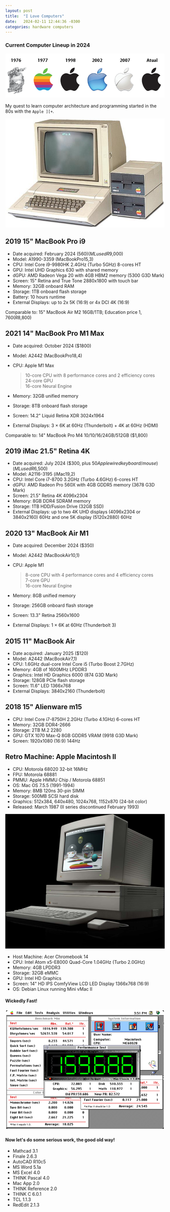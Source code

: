 ```yaml
---
layout: post
title:  "I Love Computers"
date:   2024-02-11 12:44:36 -0300
categories: hardware computers
---
```

### Current Computer Lineup in 2024

![Apple logos](/assets/img/apple_logos.png "Apple logos")

My quest to learn computer architecture and programming started in the 80s with the `Apple ][+`.

![Apple 2 Plus](/assets/img/apple2plus.jpeg "Apple 2 Plus")

## 2019 15" MacBook Pro i9

- Date acquired: February 2024 ($560) (ML used R$9,000)
- Model: A1990-3359 (MacBookPro15,3)
- CPU: Intel Core i9-9980HK 2.4GHz (Turbo 5GHz) 8-cores HT
- GPU: Intel UHD Graphics 630 with shared memory
- dGPU: AMD Radeon Vega 20 with 4GB HBM2 memory (5300 G3D Mark)
- Screen: 15" Retina and True Tone 2880x1800 with touch bar
- Memory: 32GB onboard RAM
- Storage: 1TB onboard flash storage
- Battery: 10 hours runtime
- External Displays: up to 2x 5K (16:9) or 4x DCI 4K (16:9)

Comparable to: 15" MacBook Air M2 16GB/1TB; Education price $1,760 (R$8,800)

## 2021 14" MacBook Pro M1 Max

- Date acquired: October 2024 ($1800)
- Model: A2442 (MacBookPro18,4)
- CPU: Apple M1 Max  

  > 10-core CPU with 8 performance cores and 2 efficiency cores  
  > 24-core GPU  
  > 16-core Neural Engine

- Memory: 32GB unified memory
- Storage: 8TB onboard flash storage
- Screen: 14.2" Liquid Retina XDR 3024x1964
- External Displays: 3 × 6K at 60Hz (Thunderbolt) + 4K at 60Hz (HDMI)

Comparable to: 14" MacBook Pro M4 10/10/16/24GB/512GB ($1,800)

## 2019 iMac 21.5" Retina 4K

- Date acquired: July 2024 ($300, plus $50 Apple wired keyboard/mouse) (ML used R$6,500)
- Model: A2116-3195 (iMac19,2)
- CPU: Intel Core i7-8700 3.2GHz (Turbo 4.6GHz) 6-cores HT
- dGPU: AMD Radeon Pro 560X with 4GB GDDR5 memory (3678 G3D Mark)
- Screen: 21.5" Retina 4K 4096x2304
- Memory: 8GB DDR4 SDRAM memory
- Storage: 1TB HDD/Fusion Drive (32GB SSD)
- External Displays: up to two 4K UHD displays (4096x2304 or 3840x2160) 60Hz and one 5K display (5120x2880) 60Hz

## 2020 13" MacBook Air M1

- Date acquired: December 2024 ($350)
- Model: A2442 (MacBookAir10,1)
- CPU: Apple M1

  > 8-core CPU with 4 performance cores and 4 efficiency cores  
  > 7-core GPU  
  > 16-core Neural Engine

- Memory: 8GB unified memory
- Storage: 256GB onboard flash storage
- Screen: 13.3" Retina 2560x1600
- External Displays: 1 × 6K at 60Hz (Thunderbolt 3)

## 2015 11" MacBook Air

- Date acquired: January 2025 ($120)
- Model: A2442 (MacBookAir7,1)
- CPU: 1.6GHz dual-core Intel Core i5 (Turbo Boost 2.7GHz)
- Memory: 4GB of 1600MHz LPDDR3
- Graphics: Intel HD Graphics 6000 (874 G3D Mark)
- Storage: 128GB PCIe flash storage
- Screen: 11.6" LED 1366x768
- External Displays: 3840x2160 (Thunderbolt)

## 2018 15" Alienware m15

- CPU: Intel Core i7-8750H 2.2GHz (Turbo 4.1GHz) 6-cores HT
- Memory: 32GB DDR4-2666
- Storage: 2TB M.2 2280
- GPU: GTX 1070 Max-Q 8GB GDDR5 VRAM (9918 G3D Mark)
- Screen: 1920x1080 (16:9) 144Hz

## Retro Machine: Apple Macintosh II

- CPU: Motorola 68020 32-bit 16MHz
- FPU: Motorola 68881
- PMMU: Apple HMMU Chip / Motorola 68851
- OS: Mac OS 7.5.5 (1991-1994)
- Memory: 8MB 120ns 30-pin SIMM
- Storage: 500MB SCSI hard disk
- Graphics: 512x384, 640x480, 1024x768, 1152x870 (24-bit color)
- Released: March 1987 (II series discontinued February 1993)

![Macintosh 2](/assets/img/macintosh_ii.jpeg "Macintosh 2")

- Host Machine: Acer Chromebook 14
- CPU: Intel Atom x5-E8000 Quad-Core 1.04GHz (Turbo 2.0GHz)
- Memory: 4GB LPDDR3
- Storage: 32GB eMMC
- GPU: Intel HD Graphics
- Screen: 14" HD IPS ComfyView LCD LED Display 1366x768 (16:9)
- OS: Debian Linux running Mini vMac II

#### Wickedly Fast!

![Speedometer 3](/assets/img/speedometer3.png "Speedometer 3")

#### Now let's do some serious work, the good old way!

- Mathcad 3.1
- Finale 2.6.3
- AutoCAD R10c5
- MS Word 5.1a
- MS Excel 4.0
- THINK Pascal 4.0
- Mac App 2.0
- THINK Reference 2.0
- THINK C 6.0.1
- TCL 1.1.3
- RedEdit 2.1.3
